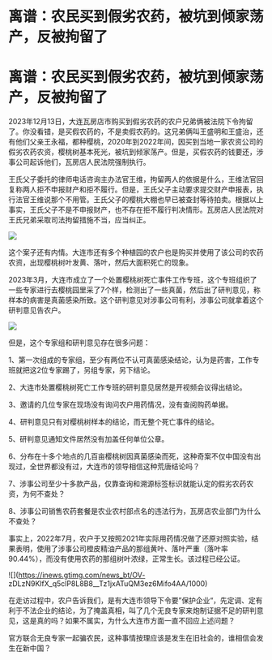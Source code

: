 # 离谱：农民买到假劣农药，被坑到倾家荡产，反被拘留了

# 离谱：农民买到假劣农药，被坑到倾家荡产，反被拘留了

2023年12月13日，大连瓦房店市购买到假劣农药的农户兄弟俩被法院下令拘留了。你没看错，是买假农药的，不是卖假农药的。这兄弟俩叫王盛明和王盛治，还有他们父亲王永福，都种樱桃，2020年到2022年间，因买到当地一家农资公司的假劣农药农资，樱桃树基本死光，被坑到倾家荡产。但是，买假农药的钱要还，涉事公司起诉他们，瓦房店人民法院强制执行。

王氏父子委托的律师电话咨询主办法官王维，拘留两人的依据是什么，王维法官回复称两人拒不申报财产和拒不履行。但是，王氏父子主动要求提交财产申报表，执行法官王维说那个不用管。王氏父子的樱桃大棚也早已被查封等待拍卖。根据以上事实，王氏父子不是不申报财产，也不存在拒不履行判决情形。瓦房店人民法院对王氏兄弟采取司法拘留措施不当，应当纠正。

![](https://inews.gtimg.com/news_bt/OKyu4FUJyj2G1isgG5HnkocoFxBXfzkrcHNwot_4FyKQIAA/1000)

这个案子还有内情。大连市还有多个种植园的农户也是购买并使用了该公司的农药农资，出现樱桃树叶发黄、落叶，然后大面积死亡的现象。

2023年3月，大连市成立了一个处置樱桃树死亡事件工作专班，这个专班组织了一些专家进行去樱桃园里采了7个样，检测出了一些真菌，然后出了研判意见，称样本的病害是真菌感染所致。这个研判意见对涉事公司有利，涉事公司就拿着这个研判意见告农户。

![](https://inews.gtimg.com/news_bt/OJ0eiUDS3Nqo8r2OhP66AxdJelpjgnvrbsnQkmGRaEmagAA/1000)

但是，这个专家组和研判意见存在很多问题：

1、第一次组成的专家组，至少有两位不认可真菌感染结论，认为是药害，工作专班就把这2位专家踢了，另组专家，另下结论。

2、大连市处置樱桃树死亡工作专班的研判意见居然是开视频会议得出结论。

3、邀请的几位专家在现场没有询问农户用药情况，没有查阅购药单据。

4、研判意见只有对樱桃树样本的结论，而无整个死亡事件的结论。

5、研判意见通知文件居然没有加盖任何单位公章。

6、分布在十多个地点的几百亩樱桃树因真菌感染而死，这种奇案不仅中国没有出现过，全世界都没有过，大连市的领导相信这种荒唐结论吗？

7、涉事公司至少十多款产品，仅靠查询和溯源标签标识就能认定的假劣农药农资，为何不查处？

8、涉事公司销售农药套餐是农业农村部点名的违法行为，瓦房店农业部门为什么不查处？

事实上，2022年7月，农户于又按照2021年实际用药情况做了还原对照实验，结果表明，使用了涉事公司橙皮精油产品的那组黄叶、落叶严重（落叶率90.44%），而没有使用农药的那组树叶浓绿，正常生长。该过程已经公证。

![](https://inews.gtimg.com/news_bt/OV-
zDLzN9KlfX_q5clP8L8B8__Tz1jxATuQM3ez6Mifo4AA/1000)

在走访过程中，农户告诉我们，是有大连市领导下令要”保护企业“，先定调、定有利于不法企业的结论，为了掩盖真相，叫了几个无良专家来炮制证据不足的研判意见，这是真的吗？如果不属实，为什么大连市方面一直不回应上述问题？

官方联合无良专家一起骗农民，这种事情按理应该是发生在旧社会的，谁相信会发生在新中国？

